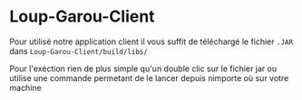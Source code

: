 # Loup-Garou-Client

Pour utilisé notre application client il vous suffit de téléchargé le fichier `.JAR` dans `Loup-Garou-Client/build/libs/`

Pour l'exéction rien de plus simple qu'un double clic sur le fichier jar ou utilise une commande permetant de le lancer depuis nimporte où sur votre machine
